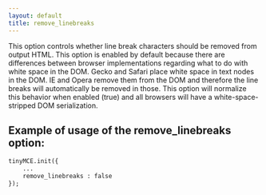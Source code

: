```yaml
---
layout: default
title: remove_linebreaks
---
```


This option controls whether line break characters should be removed from output HTML. This option is enabled by default because there are differences between browser implementations regarding what to do with white space in the DOM. Gecko and Safari place white space in text nodes in the DOM. IE and Opera remove them from the DOM and therefore the line breaks will automatically be removed in those. This option will normalize this behavior when enabled (true) and all browsers will have a white-space-stripped DOM serialization.

## Example of usage of the remove_linebreaks option:

```html
tinyMCE.init({
	...
	remove_linebreaks : false
});

```